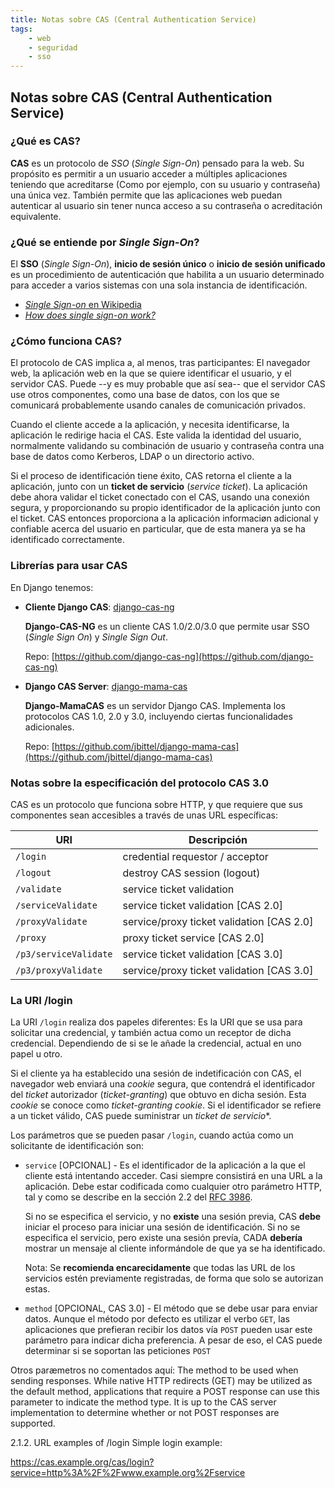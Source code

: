 ```yaml
---
title: Notas sobre CAS (Central Authentication Service)
tags:
    - web
    - seguridad
    - sso
---
```


## Notas sobre CAS  (Central Authentication Service)

### ¿Qué es CAS?

**CAS** es un protocolo de _SSO_ (_Single Sign-On_) pensado para la web.
Su propósito es permitir a un usuario acceder a múltiples aplicaciones
teniendo que acreditarse (Como por ejemplo, con su usuario y contraseña)
una única vez. También permite que las aplicaciones web puedan
autenticar al usuario sin tener nunca acceso a su contraseña o
acreditación equivalente.

### ¿Qué se entiende por _Single Sign-On_?

El **SSO** (_Single Sign-On_), **inicio de sesión único** o **inicio de sesión
unificado** es un procedimiento de autenticación que habilita a un usuario
determinado para acceder a varios sistemas con una sola instancia de
identificación.

- [_Single Sign-on_ en Wikipedia](https://es.wikipedia.org/wiki/Single_Sign-On)
- [_How does single sign-on work?_](https://www.onelogin.com/learn/how-single-sign-on-works)


### ¿Cómo funciona CAS?

El protocolo de CAS implica a, al menos, tras participantes: El
navegador web, la aplicación web en la que se quiere identificar el
usuario, y el servidor CAS. Puede --y es muy probable que así sea-- que
el servidor CAS use otros componentes, como una base de datos, con los
que se comunicará probablemente usando canales de comunicación privados.

Cuando el cliente accede a la aplicación, y necesita identificarse, la
aplicación le redirige hacia el CAS. Este valida la identidad del
usuario, normalmente validando su combinación de usuario y contraseña
contra una base de datos como Kerberos, LDAP o un directorio activo.

Si el proceso de identificación tiene éxito, CAS retorna el cliente a la
aplicación, junto con un **ticket de servicio** (_service ticket_). La
aplicación debe ahora validar el ticket conectado con el CAS, usando una
conexión segura, y proporcionando su propio identificador de la
aplicación junto con el ticket. CAS entonces proporciona a la aplicación
informaciøn adicional y confiable acerca del usuario en particular, que
de esta manera ya se ha identificado correctamente.


### Librerías para usar CAS

En Django tenemos:

- **Cliente Django CAS**: [django-cas-ng](https://djangocas.dev/)
  
  **Django-CAS-NG** es un cliente CAS 1.0/2.0/3.0 que permite usar SSO (_Single
  Sign On_) y _Single Sign Out_. 

  Repo: [https://github.com/django-cas-ng](https://github.com/django-cas-ng)

- **Django CAS Server**: [django-mama-cas](https://github.com/jbittel/django-mama-cas)

  **Django-MamaCAS** es un servidor Django CAS. Implementa los protocolos CAS
  1.0, 2.0 y 3.0, incluyendo ciertas funcionalidades adicionales.

  Repo: [https://github.com/jbittel/django-mama-cas](https://github.com/jbittel/django-mama-cas)

### Notas sobre la especificación del protocolo CAS 3.0

CAS es un protocolo que funciona sobre HTTP, y que requiere que sus
componentes sean accesibles a través de unas URL específicas:

| URI                   | Descripción                               |
|-----------------------|-------------------------------------------|
| `/login`              | credential requestor / acceptor           |
| `/logout`             | destroy CAS session (logout)              |
| `/validate`           | service ticket validation                 |
| `/serviceValidate`    | service ticket validation [CAS 2.0]       |
| `/proxyValidate`      | service/proxy ticket validation [CAS 2.0] |
| `/proxy`              | proxy ticket service [CAS 2.0]            |
| `/p3/serviceValidate` | service ticket validation [CAS 3.0]       |
| `/p3/proxyValidate`   | service/proxy ticket validation [CAS 3.0] |


### La URI /login

La URI `/login` realiza dos papeles diferentes: Es la URI que se usa
para solicitar una credencial, y también actua como un receptor de dicha
credencial. Dependiendo de si se le añade la credencial, actual en uno
papel u otro.

Si el cliente ya ha establecido una sesión de indetificación con CAS, el
navegador web enviará una _cookie_ segura, que contendrá el
identificador del _ticket_ autorizador (_ticket-granting_) que obtuvo
en dicha sesión. Esta _cookie_ se conoce como _ticket-granting cookie_.
Si el identificador se refiere a un ticket válido, CAS puede suministrar
un *ticket de servicio**.

Los parámetros que se pueden pasar `/login`, cuando actúa como un
solicitante de identificación son:

- `service` [OPCIONAL] - Es el identificador de la aplicación a la que el
  cliente está intentando acceder. Casi siempre consistirá en una URL a
  la aplicación. Debe estar codificada como cualquier otro parámetro
  HTTP, tal y como se describe en la sección 2.2 del
  [RFC 3986](https://www.rfc-editor.org/info/rfc3986).

  Si no se especifica el servicio, y no **existe** una sesión previa,
  CAS **debe** iniciar el proceso para iniciar una sesión de
  identificación. Si no se especifica el servicio, pero existe una
  sesión prevía, CADA **debería** mostrar un mensaje al cliente
  informándole de que ya se ha identificado.

  Nota: Se **recomienda encarecidamente** que todas las URL de los servicios
  estén previamente registradas, de forma que solo se autorizan estas.

- `method` [OPCIONAL, CAS 3.0] - El método que se debe usar
  para enviar datos. Aunque el método por defecto es utilizar
  el verbo `GET`, las aplicaciones que prefieran recibir los
  datos vía `POST` pueden usar este parámetro para indicar
  dicha preferencia. A pesar de eso, el CAS puede determinar si
  se soportan las peticiones `POST`


Otros paræmetros no comentados aquí: 
  The method to be used when sending
  responses. While native HTTP redirects (GET) may be utilized as the
  default method, applications that require a POST response can use this
  parameter to indicate the method type. It is up to the CAS server
  implementation to determine whether or not POST responses are
  supported.


2.1.2. URL examples of /login
Simple login example:

https://cas.example.org/cas/login?service=http%3A%2F%2Fwww.example.org%2Fservice
